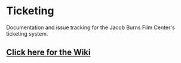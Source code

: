 Ticketing
=========

Documentation and issue tracking for the Jacob Burns Film Center's ticketing system.

## [Click here for the Wiki](https://github.com/JBFC/Ticketing/wiki)
